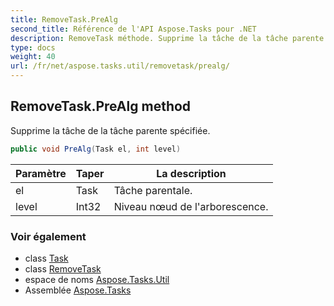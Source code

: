 ```yaml
---
title: RemoveTask.PreAlg
second_title: Référence de l'API Aspose.Tasks pour .NET
description: RemoveTask méthode. Supprime la tâche de la tâche parente spécifiée.
type: docs
weight: 40
url: /fr/net/aspose.tasks.util/removetask/prealg/
---
```

## RemoveTask.PreAlg method

Supprime la tâche de la tâche parente spécifiée.

```csharp
public void PreAlg(Task el, int level)
```

| Paramètre | Taper | La description |
| --- | --- | --- |
| el | Task | Tâche parentale. |
| level | Int32 | Niveau nœud de l'arborescence. |

### Voir également

* class [Task](../../../aspose.tasks/task/)
* class [RemoveTask](../)
* espace de noms [Aspose.Tasks.Util](../../removetask/)
* Assemblée [Aspose.Tasks](../../../)


